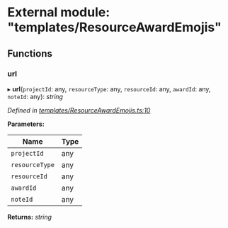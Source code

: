 # External module: "templates/ResourceAwardEmojis"

## Functions

###  url

▸ **url**(`projectId`: any, `resourceType`: any, `resourceId`: any, `awardId`: any, `noteId`: any): *string*

*Defined in [templates/ResourceAwardEmojis.ts:10](https://github.com/arsdehnel/node-gitlab/blob/c2ee9bb/src/templates/ResourceAwardEmojis.ts#L10)*

**Parameters:**

Name | Type |
------ | ------ |
`projectId` | any |
`resourceType` | any |
`resourceId` | any |
`awardId` | any |
`noteId` | any |

**Returns:** *string*
